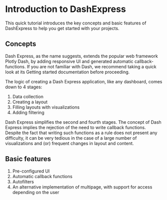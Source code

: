 # Introduction to DashExpress

This quick tutorial introduces the key concepts and basic features of DashExpress to help you get started with your projects.

## Concepts
Dash Express, as the name suggests, extends the popular web framework Plotly Dash, by adding responsive UI and generated automatic callback-functions. If you are not familiar with Dash, we recommend taking a quick look at its Getting started documentation before proceeding.

The logic of creating a Dash Express application, like any dashboard, comes down to 4 stages:

1. Data collection
2. Creating a layout
3. Filling layouts with visualizations
4. Adding filtering

Dash Express simplifies the second and fourth stages. The concept of Dash Express implies the rejection of the need to write callback functions. Despite the fact that writing such functions as a rule does not present any difficulty, it can be very tedious in the case of a large number of visualizations and (or) frequent changes in layout and content.


## Basic features

1. Pre-configured UI
2. Automatic callback functions
3. Autofilters
4. An alternative implementation of multipage, with support for access depending on the user